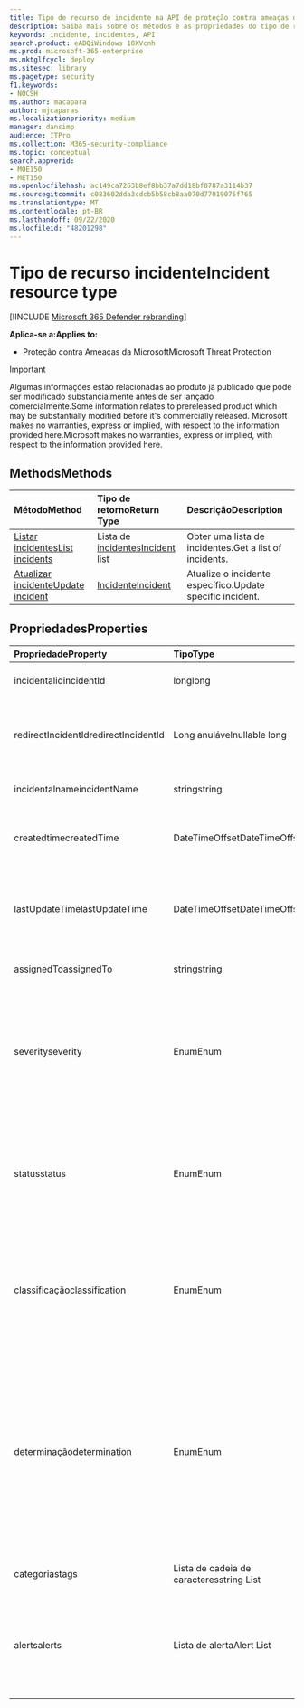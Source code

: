 ```yaml
---
title: Tipo de recurso de incidente na API de proteção contra ameaças da Microsoft
description: Saiba mais sobre os métodos e as propriedades do tipo de recurso incidente no Microsoft Threat Protection
keywords: incidente, incidentes, API
search.product: eADQiWindows 10XVcnh
ms.prod: microsoft-365-enterprise
ms.mktglfcycl: deploy
ms.sitesec: library
ms.pagetype: security
f1.keywords:
- NOCSH
ms.author: macapara
author: mjcaparas
ms.localizationpriority: medium
manager: dansimp
audience: ITPro
ms.collection: M365-security-compliance
ms.topic: conceptual
search.appverid:
- MOE150
- MET150
ms.openlocfilehash: ac149ca7263b8ef8bb37a7dd18bf0787a3114b37
ms.sourcegitcommit: c083602dda3cdcb5b58cb8aa070d77019075f765
ms.translationtype: MT
ms.contentlocale: pt-BR
ms.lasthandoff: 09/22/2020
ms.locfileid: "48201298"
---
```

# <a name="incident-resource-type"></a><span data-ttu-id="eff22-104">Tipo de recurso incidente</span><span class="sxs-lookup"><span data-stu-id="eff22-104">Incident resource type</span></span>

[!INCLUDE [Microsoft 365 Defender rebranding](../includes/microsoft-defender.md)]


<span data-ttu-id="eff22-105">**Aplica-se a:**</span><span class="sxs-lookup"><span data-stu-id="eff22-105">**Applies to:**</span></span>
- <span data-ttu-id="eff22-106">Proteção contra Ameaças da Microsoft</span><span class="sxs-lookup"><span data-stu-id="eff22-106">Microsoft Threat Protection</span></span>

>[!IMPORTANT] 
><span data-ttu-id="eff22-107">Algumas informações estão relacionadas ao produto já publicado que pode ser modificado substancialmente antes de ser lançado comercialmente.</span><span class="sxs-lookup"><span data-stu-id="eff22-107">Some information relates to prereleased product which may be substantially modified before it's commercially released.</span></span> <span data-ttu-id="eff22-108">Microsoft makes no warranties, express or implied, with respect to the information provided here.</span><span class="sxs-lookup"><span data-stu-id="eff22-108">Microsoft makes no warranties, express or implied, with respect to the information provided here.</span></span>

## <a name="methods"></a><span data-ttu-id="eff22-109">Methods</span><span class="sxs-lookup"><span data-stu-id="eff22-109">Methods</span></span>

<span data-ttu-id="eff22-110">Método</span><span class="sxs-lookup"><span data-stu-id="eff22-110">Method</span></span> |<span data-ttu-id="eff22-111">Tipo de retorno</span><span class="sxs-lookup"><span data-stu-id="eff22-111">Return Type</span></span> |<span data-ttu-id="eff22-112">Descrição</span><span class="sxs-lookup"><span data-stu-id="eff22-112">Description</span></span>
:---|:---|:---
[<span data-ttu-id="eff22-113">Listar incidentes</span><span class="sxs-lookup"><span data-stu-id="eff22-113">List incidents</span></span>](api-list-incidents.md) | <span data-ttu-id="eff22-114">Lista de [incidentes](api-incident.md)</span><span class="sxs-lookup"><span data-stu-id="eff22-114">[Incident](api-incident.md) list</span></span> | <span data-ttu-id="eff22-115">Obter uma lista de incidentes.</span><span class="sxs-lookup"><span data-stu-id="eff22-115">Get a list of incidents.</span></span>
[<span data-ttu-id="eff22-116">Atualizar incidente</span><span class="sxs-lookup"><span data-stu-id="eff22-116">Update incident</span></span>](api-update-incidents.md) | [<span data-ttu-id="eff22-117">Incidente</span><span class="sxs-lookup"><span data-stu-id="eff22-117">Incident</span></span>](api-incident.md) | <span data-ttu-id="eff22-118">Atualize o incidente específico.</span><span class="sxs-lookup"><span data-stu-id="eff22-118">Update specific incident.</span></span>


## <a name="properties"></a><span data-ttu-id="eff22-119">Propriedades</span><span class="sxs-lookup"><span data-stu-id="eff22-119">Properties</span></span>

<span data-ttu-id="eff22-120">Propriedade</span><span class="sxs-lookup"><span data-stu-id="eff22-120">Property</span></span> |    <span data-ttu-id="eff22-121">Tipo</span><span class="sxs-lookup"><span data-stu-id="eff22-121">Type</span></span>    |    <span data-ttu-id="eff22-122">Descrição</span><span class="sxs-lookup"><span data-stu-id="eff22-122">Description</span></span>
:---|:---|:---
<span data-ttu-id="eff22-123">incidentalid</span><span class="sxs-lookup"><span data-stu-id="eff22-123">incidentId</span></span> | <span data-ttu-id="eff22-124">long</span><span class="sxs-lookup"><span data-stu-id="eff22-124">long</span></span> | <span data-ttu-id="eff22-125">ID exclusiva do incidente.</span><span class="sxs-lookup"><span data-stu-id="eff22-125">Incident unique ID.</span></span>
<span data-ttu-id="eff22-126">redirectIncidentId</span><span class="sxs-lookup"><span data-stu-id="eff22-126">redirectIncidentId</span></span> | <span data-ttu-id="eff22-127">Long anulável</span><span class="sxs-lookup"><span data-stu-id="eff22-127">nullable long</span></span> | <span data-ttu-id="eff22-128">A ID de incidente à qual o incidente atual foi mesclado.</span><span class="sxs-lookup"><span data-stu-id="eff22-128">The Incident ID the current Incident was merged to.</span></span>
<span data-ttu-id="eff22-129">incidentalname</span><span class="sxs-lookup"><span data-stu-id="eff22-129">incidentName</span></span> | <span data-ttu-id="eff22-130">string</span><span class="sxs-lookup"><span data-stu-id="eff22-130">string</span></span> | <span data-ttu-id="eff22-131">O nome do incidente.</span><span class="sxs-lookup"><span data-stu-id="eff22-131">The name of the Incident.</span></span>
<span data-ttu-id="eff22-132">createdtime</span><span class="sxs-lookup"><span data-stu-id="eff22-132">createdTime</span></span> | <span data-ttu-id="eff22-133">DateTimeOffset</span><span class="sxs-lookup"><span data-stu-id="eff22-133">DateTimeOffset</span></span> | <span data-ttu-id="eff22-134">A data e a hora (em UTC) que o incidente foi criado.</span><span class="sxs-lookup"><span data-stu-id="eff22-134">The date and time (in UTC) the Incident was created.</span></span>
<span data-ttu-id="eff22-135">lastUpdateTime</span><span class="sxs-lookup"><span data-stu-id="eff22-135">lastUpdateTime</span></span> | <span data-ttu-id="eff22-136">DateTimeOffset</span><span class="sxs-lookup"><span data-stu-id="eff22-136">DateTimeOffset</span></span> | <span data-ttu-id="eff22-137">A data e a hora (em UTC) que o incidente foi atualizado pela última vez.</span><span class="sxs-lookup"><span data-stu-id="eff22-137">The date and time (in UTC) the Incident was last updated.</span></span>
<span data-ttu-id="eff22-138">assignedTo</span><span class="sxs-lookup"><span data-stu-id="eff22-138">assignedTo</span></span> | <span data-ttu-id="eff22-139">string</span><span class="sxs-lookup"><span data-stu-id="eff22-139">string</span></span> | <span data-ttu-id="eff22-140">Proprietário do incidente.</span><span class="sxs-lookup"><span data-stu-id="eff22-140">Owner of the Incident.</span></span>
<span data-ttu-id="eff22-141">severity</span><span class="sxs-lookup"><span data-stu-id="eff22-141">severity</span></span> | <span data-ttu-id="eff22-142">Enum</span><span class="sxs-lookup"><span data-stu-id="eff22-142">Enum</span></span> | <span data-ttu-id="eff22-143">Gravidade do incidente.</span><span class="sxs-lookup"><span data-stu-id="eff22-143">Severity of the Incident.</span></span> <span data-ttu-id="eff22-144">Os valores possíveis são: ```UnSpecified``` , ```Informational``` , ```Low``` , ```Medium``` e ```High``` .</span><span class="sxs-lookup"><span data-stu-id="eff22-144">Possible values are: ```UnSpecified```, ```Informational```, ```Low```, ```Medium``` and ```High```.</span></span>
<span data-ttu-id="eff22-145">status</span><span class="sxs-lookup"><span data-stu-id="eff22-145">status</span></span> | <span data-ttu-id="eff22-146">Enum</span><span class="sxs-lookup"><span data-stu-id="eff22-146">Enum</span></span> | <span data-ttu-id="eff22-147">Especifica o status atual do incidente.</span><span class="sxs-lookup"><span data-stu-id="eff22-147">Specifies the current status of the incident.</span></span> <span data-ttu-id="eff22-148">Os valores possíveis são ```Active``` : ```Resolved``` e ```Redirected``` .</span><span class="sxs-lookup"><span data-stu-id="eff22-148">Possible values are: ```Active```, ```Resolved``` and ```Redirected```.</span></span>
<span data-ttu-id="eff22-149">classificação</span><span class="sxs-lookup"><span data-stu-id="eff22-149">classification</span></span> | <span data-ttu-id="eff22-150">Enum</span><span class="sxs-lookup"><span data-stu-id="eff22-150">Enum</span></span> | <span data-ttu-id="eff22-151">Especificação do incidente.</span><span class="sxs-lookup"><span data-stu-id="eff22-151">Specification of the incident.</span></span> <span data-ttu-id="eff22-152">Os valores possíveis são: ```Unknown```, ```FalsePositive```, ```TruePositive```.</span><span class="sxs-lookup"><span data-stu-id="eff22-152">Possible values are: ```Unknown```, ```FalsePositive```, ```TruePositive```.</span></span>
<span data-ttu-id="eff22-153">determinação</span><span class="sxs-lookup"><span data-stu-id="eff22-153">determination</span></span> | <span data-ttu-id="eff22-154">Enum</span><span class="sxs-lookup"><span data-stu-id="eff22-154">Enum</span></span> | <span data-ttu-id="eff22-155">Especifica a determinação do incidente.</span><span class="sxs-lookup"><span data-stu-id="eff22-155">Specifies the determination of the incident.</span></span> <span data-ttu-id="eff22-156">Os valores possíveis são: ```NotAvailable```, ```Apt```, ```Malware```, ```SecurityPersonnel```, ```SecurityTesting```, ```UnwantedSoftware```, ```Other```.</span><span class="sxs-lookup"><span data-stu-id="eff22-156">Possible values are: ```NotAvailable```, ```Apt```, ```Malware```, ```SecurityPersonnel```, ```SecurityTesting```, ```UnwantedSoftware```, ```Other```.</span></span>
<span data-ttu-id="eff22-157">categorias</span><span class="sxs-lookup"><span data-stu-id="eff22-157">tags</span></span> | <span data-ttu-id="eff22-158">Lista de cadeia de caracteres</span><span class="sxs-lookup"><span data-stu-id="eff22-158">string List</span></span> | <span data-ttu-id="eff22-159">Lista de marcas de incidente.</span><span class="sxs-lookup"><span data-stu-id="eff22-159">List of Incident tags.</span></span>
<span data-ttu-id="eff22-160">alerts</span><span class="sxs-lookup"><span data-stu-id="eff22-160">alerts</span></span> | <span data-ttu-id="eff22-161">Lista de alerta</span><span class="sxs-lookup"><span data-stu-id="eff22-161">Alert List</span></span> | <span data-ttu-id="eff22-162">Lista de alertas relacionados.</span><span class="sxs-lookup"><span data-stu-id="eff22-162">List of related alerts.</span></span> <span data-ttu-id="eff22-163">Consulte exemplos na documentação da API de [incidentes de lista](api-list-incidents.md) .</span><span class="sxs-lookup"><span data-stu-id="eff22-163">See examples at [List incidents](api-list-incidents.md) API documentation.</span></span>

